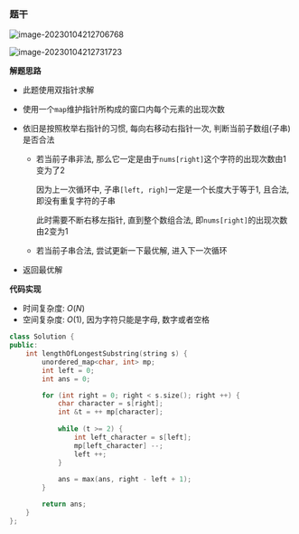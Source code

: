 ### 题干

![image-20230104212706768](http://www.cdn.liver0377.xyz/typora/202301042127084.png)

![image-20230104212731723](http://www.cdn.liver0377.xyz/typora/202301042127054.png)



**解题思路**

- 此题使用双指针求解

- 使用一个`map`维护指针所构成的窗口内每个元素的出现次数

- 依旧是按照枚举右指针的习惯, 每向右移动右指针一次, 判断当前子数组(子串)是否合法

  - 若当前子串非法, 那么它一定是由于`nums[right]`这个字符的出现次数由1变为了2

    因为上一次循环中, 子串`[left, righ]`一定是一个长度大于等于1, 且合法, 即没有重复字符的子串

    此时需要不断右移左指针, 直到整个数组合法, 即`nums[right]`的出现次数由2变为1

  - 若当前子串合法, 尝试更新一下最优解, 进入下一次循环

- 返回最优解



**代码实现**

- 时间复杂度: $O(N)$
- 空间复杂度: $O(1)$, 因为字符只能是字母, 数字或者空格

```cc
class Solution {
public:
    int lengthOfLongestSubstring(string s) {
        unordered_map<char, int> mp;
        int left = 0;
        int ans = 0;

        for (int right = 0; right < s.size(); right ++) {
            char character = s[right];
            int &t = ++ mp[character];
            
            while (t >= 2) {
                int left_character = s[left];
                mp[left_character] --;
                left ++;
            }
            
            ans = max(ans, right - left + 1);
        }

        return ans;
    }
};
```

